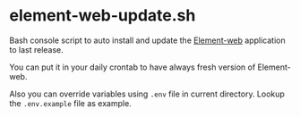 # element-web-update.sh

Bash console script to auto install and update the [Element-web](https://github.com/vector-im/element-web) application to last release.

You can put it in your daily crontab to have always fresh version of Element-web.

Also you can override variables using `.env` file in current directory. Lookup the `.env.example` file as example.
